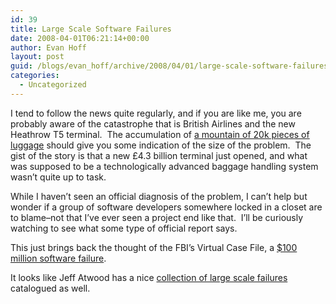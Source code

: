 ```yaml
---
id: 39
title: Large Scale Software Failures
date: 2008-04-01T06:21:14+00:00
author: Evan Hoff
layout: post
guid: /blogs/evan_hoff/archive/2008/04/01/large-scale-software-failures.aspx
categories:
  - Uncategorized
---
```

I tend to follow the news quite regularly, and if you are like me, you are probably aware of the catastrophe that is British Airlines and the new Heathrow T5 terminal.&nbsp; The accumulation of <a href="http://news.sky.com/skynews/article/0,,30400-1311192,00.html" target="_blank">a mountain of 20k pieces of luggage</a> should give you some indication of the size of the problem.&nbsp; The gist of the story is that a new £4.3 billion terminal just opened, and what was supposed to be a technologically advanced baggage handling system wasn&#8217;t quite up to task.

While I haven&#8217;t seen an official diagnosis of the problem, I can&#8217;t help but wonder if a group of software developers somewhere locked in a closet are to blame&#8211;not that I&#8217;ve ever seen a project end like that.&nbsp; I&#8217;ll be curiously watching to see what some type of official report says.

This just brings back the thought of the FBI&#8217;s Virtual Case File, a <a href="http://spectrum.ieee.org/sep05/1455" target="_blank">$100 million software failure</a>.&nbsp; 

It looks like Jeff Atwood has a nice <a href="http://www.codinghorror.com/blog/archives/000588.html" target="_blank">collection of large scale failures</a> catalogued as well.